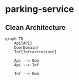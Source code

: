 # parking-service

## Clean Architecture 

```mermaid
graph TD
	Api[API]
	Dom[Domain]
	Inf[Infrastructure]

    Api --> Dom
	Api --> Inf

    Inf --> Dom
```
